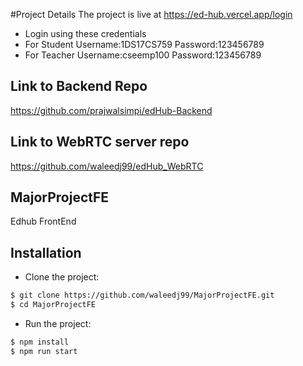 
#Project Details
The project is live at https://ed-hub.vercel.app/login
* Login using these credentials 
* For Student
Username:1DS17CS759
Password:123456789
* For Teacher
Username:cseemp100
Password:123456789

## Link to Backend Repo
https://github.com/prajwalsimpi/edHub-Backend

## Link to WebRTC server repo
https://github.com/waleedj99/edHub_WebRTC

## MajorProjectFE
Edhub FrontEnd

## Installation
* Clone the project: 
```bash
$ git clone https://github.com/waleedj99/MajorProjectFE.git
$ cd MajorProjectFE
```
* Run the project:
```bash
$ npm install
$ npm run start
```
